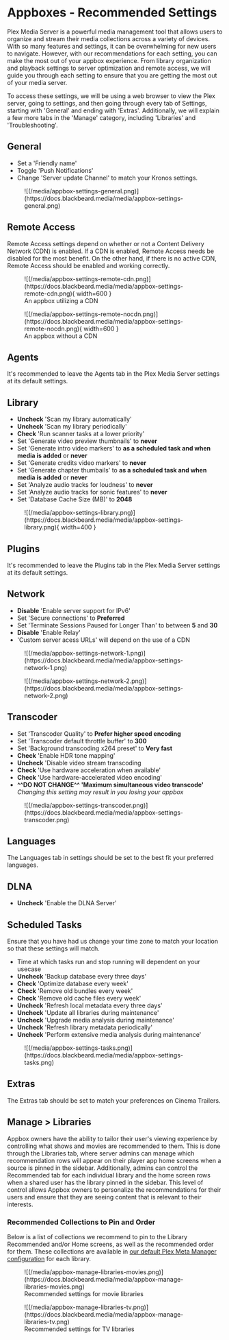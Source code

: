 # Appboxes - Recommended Settings

Plex Media Server is a powerful media management tool that allows users to organize and stream their media collections across a variety of devices. With so many features and settings, it can be overwhelming for new users to navigate. However, with our recommendations for each setting, you can make the most out of your appbox experience. From library organization and playback settings to server optimization and remote access, we will guide you through each setting to ensure that you are getting the most out of your media server.

To access these settings, we will be using a web browser to view the Plex server, going to settings, and then going through every tab of Settings, starting with 'General' and ending with 'Extras'. Additionally, we will explain a few more tabs in the 'Manage' category, including 'Libraries' and 'Troubleshooting'.

## General

- Set a 'Friendly name'
- Toggle 'Push Notifications'
- Change 'Server update Channel' to match your Kronos settings.

<figure markdown>
![(/media/appbox-settings-general.png)](https://docs.blackbeard.media/media/appbox-settings-general.png)
  <figcaption></figcaption>
</figure>

## Remote Access

Remote Access settings depend on whether or not a Content Delivery Network (CDN) is enabled. If a CDN is enabled, Remote Access needs be disabled for the most benefit. On the other hand, if there is no active CDN, Remote Access should be enabled and working correctly.

<figure markdown>
![(/media/appbox-settings-remote-cdn.png)](https://docs.blackbeard.media/media/appbox-settings-remote-cdn.png){ width=600 }
  <figcaption>An appbox utilizing a CDN</figcaption>
</figure>
<figure markdown>
![(/media/appbox-settings-remote-nocdn.png)](https://docs.blackbeard.media/media/appbox-settings-remote-nocdn.png){ width=600 }
  <figcaption>An appbox without a CDN</figcaption>
</figure>

## Agents

It's recommended to leave the Agents tab in the Plex Media Server settings at its default settings.

## Library

- **Uncheck** 'Scan my library automatically'
- **Uncheck** 'Scan my library periodically'
- **Check** 'Run scanner tasks at a lower priority'
- Set 'Generate video preview thumbnails' to **never**
- Set 'Generate intro video markers' to **as a scheduled task and when media is added** or **never**
- Set 'Generate credits video markers' to **never**
- Set 'Generate chapter thumbails' to **as a scheduled task and when media is added** or **never**
- Set 'Analyze audio tracks for loudness' to **never**
- Set 'Analyze audio tracks for sonic features' to **never**
- Set 'Database Cache Size (MB)' to **2048**


<figure markdown>
![(/media/appbox-settings-library.png)](https://docs.blackbeard.media/media/appbox-settings-library.png){ width=400 }
  <figcaption></figcaption>
</figure>

## Plugins

It's recommended to leave the Plugins tab in the Plex Media Server settings at its default settings.

## Network

- **Disable** 'Enable server support for IPv6'
- Set 'Secure connections' to **Preferred**
- Set 'Terminate Sessions Paused for Longer Than' to between **5** and **30**
- **Disable** 'Enable Relay'
- 'Custom server acess URLs' will depend on the use of a CDN

<figure markdown>
![(/media/appbox-settings-network-1.png)](https://docs.blackbeard.media/media/appbox-settings-network-1.png)
  <figcaption></figcaption>
</figure>
<figure markdown>
![(/media/appbox-settings-network-2.png)](https://docs.blackbeard.media/media/appbox-settings-network-2.png)
  <figcaption></figcaption>
</figure>

## Transcoder

- Set 'Transcoder Quality' to **Prefer higher speed encoding**
- Set 'Transcoder default throttle buffer' to **300**
- Set 'Background transcoding x264 preset' to **Very fast**
- **Check** 'Enable HDR tone mapping'
- **Uncheck** 'Disable video stream transcoding
- **Check** 'Use hardware acceleration when available'
- **Check** 'Use hardware-accelerated video encoding'
- **^^DO NOT CHANGE^^ 'Maximum simultaneous video transcode'**
    *Changing this setting may result in you losing your appbox*

<figure markdown>
![(/media/appbox-settings-transcoder.png)](https://docs.blackbeard.media/media/appbox-settings-transcoder.png)
  <figcaption></figcaption>
</figure>

## Languages

The Languages tab in settings should be set to the best fit your preferred languages.

## DLNA

- **Uncheck** 'Enable the DLNA Server'

## Scheduled Tasks

Ensure that you have had us change your time zone to match your location so that these settings will match.

- Time at which tasks run and stop running will dependent on your usecase
- **Uncheck** 'Backup database every three days'
- **Check** 'Optimize database every week'
- **Check** 'Remove old bundles every week'
- **Check** 'Remove old cache files every week'
- **Uncheck** 'Refresh local metadata every three days'
- **Uncheck** 'Update all libraries during maintenance'
- **Uncheck** 'Upgrade media analysis during maintenance'
- **Uncheck** 'Refresh library metadata periodically'
- **Uncheck** 'Perform extensive media analysis during maintenance'

<figure markdown>
![(/media/appbox-settings-tasks.png)](https://docs.blackbeard.media/media/appbox-settings-tasks.png)
  <figcaption></figcaption>
</figure>

## Extras

The Extras tab should be set to match your preferences on Cinema Trailers.

## Manage > Libraries

Appbox owners have the ability to tailor their user's viewing experience by controlling what shows and movies are recommended to them. This is done through the Libraries tab, where server admins can manage which recommendation rows will appear on their player app home screens when a source is pinned in the sidebar. Additionally, admins can control the Recommended tab for each individual library and the home screen rows when a shared user has the library pinned in the sidebar. This level of control allows Appbox owners to personalize the recommendations for their users and ensure that they are seeing content that is relevant to their interests.

### Recommended Collections to Pin and Order

Below is a list of collections we recommend to pin to the Library Recommended and/or Home screens, as well as the recommended order for them. These collections are available in [our default Plex Meta Manager configuration](/troubleshooting/server/pmm) for each library.

<figure markdown>
![(/media/appbox-manage-libraries-movies.png)](https://docs.blackbeard.media/media/appbox-manage-libraries-movies.png)
  <figcaption>Recommended settings for movie libraries</figcaption>
</figure>
<figure markdown>
![(/media/appbox-manage-libraries-tv.png)](https://docs.blackbeard.media/media/appbox-manage-libraries-tv.png)
  <figcaption>Recommended settings for TV libraries</figcaption>
</figure>
